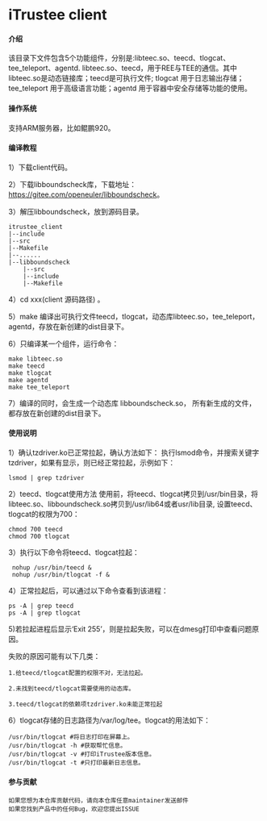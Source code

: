 # iTrustee client

#### 介绍
该目录下文件包含5个功能组件，分别是:libteec.so、teecd、tlogcat、tee_teleport、agentd. libteec.so、teecd，用于REE与TEE的通信。其中libteec.so是动态链接库；teecd是可执行文件; tlogcat 用于日志输出存储；tee_teleport 用于高级语言功能；agentd 用于容器中安全存储等功能的使用。

#### 操作系统
支持ARM服务器，比如鲲鹏920。

#### 编译教程

1）下载client代码。

2）下载libboundscheck库，下载地址：<https://gitee.com/openeuler/libboundscheck>。

3）解压libboundscheck，放到源码目录。

```
itrustee_client
|--include
|--src
|--Makefile
|--......
|--libboundscheck
    |--src
    |--include
    |--Makefile
```

4）cd xxx(client 源码路径) 。

5）make 编译出可执行文件teecd，tlogcat，动态库libteec.so，tee_teleport，agentd，存放在新创建的dist目录下。

6）只编译某一个组件，运行命令：

```
make libteec.so
make teecd
make tlogcat
make agentd
make tee_teleport
```

7）编译的同时，会生成一个动态库 libboundscheck.so， 所有新生成的文件，都存放在新创建的dist目录下。

#### 使用说明
1）确认tzdriver.ko已正常拉起，确认方法如下： 执行lsmod命令，并搜索关键字tzdriver，如果有显示，则已经正常拉起，示例如下： 

```
lsmod | grep tzdriver
```

2）teecd、tlogcat使用方法 使用前，将teecd、tlogcat拷贝到/usr/bin目录，将libteec.so、libboundscheck.so拷贝到/usr/lib64或者usr/lib目录, 设置teecd、tlogcat的权限为700： 

```
chmod 700 teecd
chmod 700 tlogcat
```

3）执行以下命令将teecd、tlogcat拉起：

```
 nohup /usr/bin/teecd &
 nohup /usr/bin/tlogcat -f & 
```

4）正常拉起后，可以通过以下命令查看到该进程：

```
ps -A | grep teecd
ps -A | grep tlogcat
```

5)若拉起进程后显示‘Exit 255’，则是拉起失败，可以在dmesg打印中查看问题原因。 

失败的原因可能有以下几类： 

	1.给teecd/tlogcat配置的权限不对，无法拉起。
	
	2.未找到teecd/tlogcat需要使用的动态库。
	
	3.teecd/tlogcat的依赖项tzdriver.ko未能正常拉起

6）tlogcat存储的日志路径为/var/log/tee。tlogcat的用法如下：

```
/usr/bin/tlogcat #将日志打印在屏幕上。
/usr/bin/tlogcat -h #获取帮忙信息。
/usr/bin/tlogcat -v #打印iTrustee版本信息。
/usr/bin/tlogcat -t #只打印最新日志信息。
```

#### 参与贡献
    如果您想为本仓库贡献代码，请向本仓库任意maintainer发送邮件
    如果您找到产品中的任何Bug，欢迎您提出ISSUE
